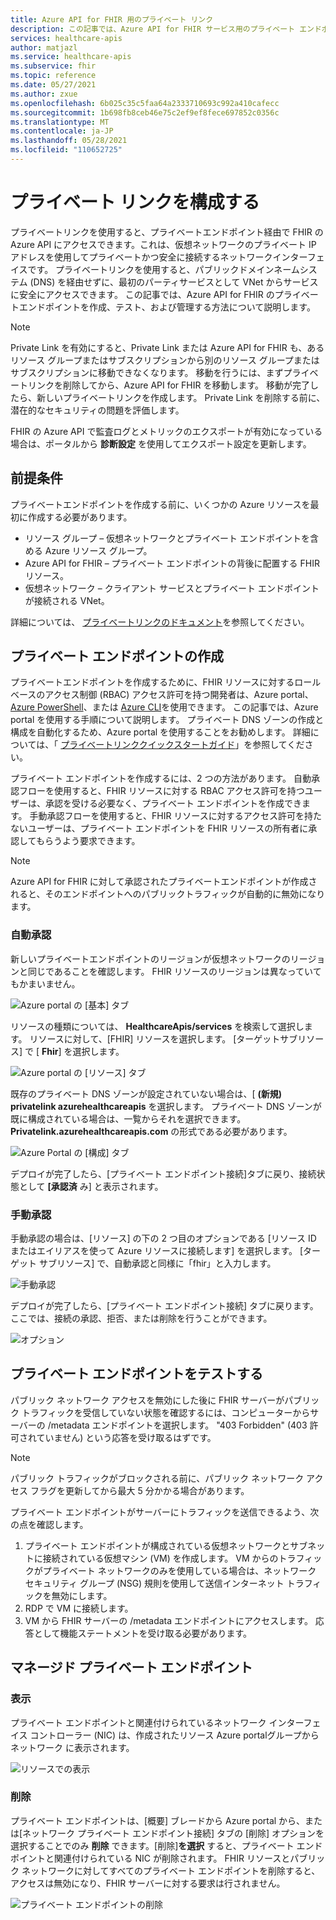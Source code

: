 ```yaml
---
title: Azure API for FHIR 用のプライベート リンク
description: この記事では、Azure API for FHIR サービス用のプライベート エンドポイントを設定する方法について説明します。
services: healthcare-apis
author: matjazl
ms.service: healthcare-apis
ms.subservice: fhir
ms.topic: reference
ms.date: 05/27/2021
ms.author: zxue
ms.openlocfilehash: 6b025c35c5faa64a2333710693c992a410cafecc
ms.sourcegitcommit: 1b698fb8ceb46e75c2ef9ef8fece697852c0356c
ms.translationtype: MT
ms.contentlocale: ja-JP
ms.lasthandoff: 05/28/2021
ms.locfileid: "110652725"
---
```

# <a name="configure-private-link"></a>プライベート リンクを構成する

プライベートリンクを使用すると、プライベートエンドポイント経由で FHIR の Azure API にアクセスできます。これは、仮想ネットワークのプライベート IP アドレスを使用してプライベートかつ安全に接続するネットワークインターフェイスです。 プライベートリンクを使用すると、パブリックドメインネームシステム (DNS) を経由せずに、最初のパーティサービスとして VNet からサービスに安全にアクセスできます。 この記事では、Azure API for FHIR のプライベートエンドポイントを作成、テスト、および管理する方法について説明します。

>[!Note]
>Private Link を有効にすると、Private Link または Azure API for FHIR も、あるリソース グループまたはサブスクリプションから別のリソース グループまたはサブスクリプションに移動できなくなります。 移動を行うには、まずプライベートリンクを削除してから、Azure API for FHIR を移動します。 移動が完了したら、新しいプライベートリンクを作成します。 Private Link を削除する前に、潜在的なセキュリティの問題を評価します。
>
>FHIR の Azure API で監査ログとメトリックのエクスポートが有効になっている場合は、ポータルから **診断設定** を使用してエクスポート設定を更新します。

## <a name="prerequisites"></a>前提条件

プライベートエンドポイントを作成する前に、いくつかの Azure リソースを最初に作成する必要があります。

- リソース グループ – 仮想ネットワークとプライベート エンドポイントを含める Azure リソース グループ。
- Azure API for FHIR – プライベート エンドポイントの背後に配置する FHIR リソース。
- 仮想ネットワーク – クライアント サービスとプライベート エンドポイントが接続される VNet。

詳細については、 [プライベートリンクのドキュメント](../../private-link/index.yml)を参照してください。

## <a name="create-private-endpoint"></a>プライベート エンドポイントの作成

プライベートエンドポイントを作成するために、FHIR リソースに対するロールベースのアクセス制御 (RBAC) アクセス許可を持つ開発者は、Azure portal、 [Azure PowerShell](../../private-link/create-private-endpoint-powershell.md)、または [Azure CLI](../../private-link/create-private-endpoint-cli.md)を使用できます。 この記事では、Azure portal を使用する手順について説明します。 プライベート DNS ゾーンの作成と構成を自動化するため、Azure portal を使用することをお勧めします。 詳細については、「 [プライベートリンククイックスタートガイド](../../private-link/create-private-endpoint-portal.md)」を参照してください。

プライベート エンドポイントを作成するには、2 つの方法があります。 自動承認フローを使用すると、FHIR リソースに対する RBAC アクセス許可を持つユーザーは、承認を受ける必要なく、プライベート エンドポイントを作成できます。 手動承認フローを使用すると、FHIR リソースに対するアクセス許可を持たないユーザーは、プライベート エンドポイントを FHIR リソースの所有者に承認してもらうよう要求できます。

> [!NOTE]
> Azure API for FHIR に対して承認されたプライベートエンドポイントが作成されると、そのエンドポイントへのパブリックトラフィックが自動的に無効になります。 

### <a name="auto-approval"></a>自動承認

新しいプライベートエンドポイントのリージョンが仮想ネットワークのリージョンと同じであることを確認します。 FHIR リソースのリージョンは異なっていてもかまいません。

![Azure portal の [基本] タブ](media/private-link/private-link-portal2.png)

リソースの種類については、 **HealthcareApis/services** を検索して選択します。 リソースに対して、[FHIR] リソースを選択します。 [ターゲットサブリソース] で [ **Fhir**] を選択します。

![Azure portal の [リソース] タブ](media/private-link/private-link-portal1.png)

既存のプライベート DNS ゾーンが設定されていない場合は、[ **(新規) privatelink azurehealthcareapis** を選択します。 プライベート DNS ゾーンが既に構成されている場合は、一覧からそれを選択できます。 **Privatelink.azurehealthcareapis.com** の形式である必要があります。

![Azure Portal の [構成] タブ](media/private-link/private-link-portal3.png)

デプロイが完了したら、[プライベート エンドポイント接続]タブに戻り、接続状態として **[承認済** み] と表示されます。

### <a name="manual-approval"></a>手動承認

手動承認の場合は、[リソース] の下の 2 つ目のオプションである [リソース ID またはエイリアスを使って Azure リソースに接続します] を選択します。 [ターゲット サブリソース] で、自動承認と同様に「fhir」と入力します。

![手動承認](media/private-link/private-link-manual.png)

デプロイが完了したら、[プライベート エンドポイント接続] タブに戻ります。ここでは、接続の承認、拒否、または削除を行うことができます。

![オプション](media/private-link/private-link-options.png)

## <a name="test-private-endpoint"></a>プライベート エンドポイントをテストする

パブリック ネットワーク アクセスを無効にした後に FHIR サーバーがパブリック トラフィックを受信していない状態を確認するには、コンピューターからサーバーの /metadata エンドポイントを選択します。 "403 Forbidden" (403 許可されていません) という応答を受け取るはずです。 


> [!NOTE]
> パブリック トラフィックがブロックされる前に、パブリック ネットワーク アクセス フラグを更新してから最大 5 分かかる場合があります。

プライベート エンドポイントがサーバーにトラフィックを送信できるよう、次の点を確認します。

1. プライベート エンドポイントが構成されている仮想ネットワークとサブネットに接続されている仮想マシン (VM) を作成します。 VM からのトラフィックがプライベート ネットワークのみを使用している場合は、ネットワーク セキュリティ グループ (NSG) 規則を使用して送信インターネット トラフィックを無効にします。
2. RDP で VM に接続します。
3. VM から FHIR サーバーの /metadata エンドポイントにアクセスします。 応答として機能ステートメントを受け取る必要があります。

## <a name="manage-private-endpoint"></a>マネージド プライベート エンドポイント

### <a name="view"></a>表示

プライベート エンドポイントと関連付けられているネットワーク インターフェイス コントローラー (NIC) は、作成されたリソース Azure portalグループからネットワーク に表示されます。

![リソースでの表示](media/private-link/private-link-view.png)

### <a name="delete"></a>削除

プライベート エンドポイントは、[概要] ブレードから Azure portal から、または[ネットワーク プライベート エンドポイント接続] タブの [削除] オプションを選択することでのみ **削除** できます。[削除]**を選択** すると、プライベート エンドポイントと関連付けられている NIC が削除されます。 FHIR リソースとパブリック ネットワークに対してすべてのプライベート エンドポイントを削除すると、アクセスは無効になり、FHIR サーバーに対する要求は行されません。

![プライベート エンドポイントの削除](media/private-link/private-link-delete.png)
